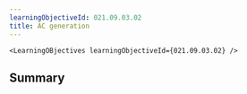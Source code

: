 ```yaml
---
learningObjectiveId: 021.09.03.02
title: AC generation
---
```


```tsx eval
<LearningOBjectives learningObjectiveId={021.09.03.02} />
```

## Summary
